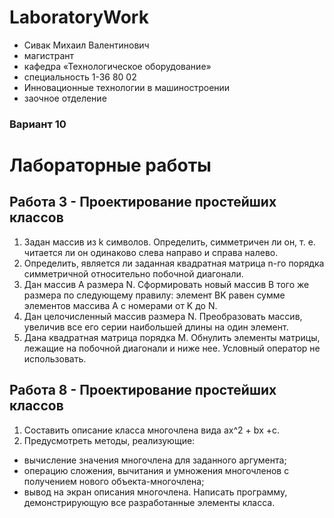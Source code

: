 # LaboratoryWork
* Сивак Михаил Валентинович
* магистрант 
* кафедра «Технологическое оборудование»  
* специальность 1-36 80 02 
* Инновационные технологии в машиностроении
* заочное отделение
### Вариант 10
# Лабораторные работы

## Работа 3 - Проектирование простейших классов
1. Задан массив из k символов. Определить, симметричен ли он, т. е. читается ли он 
одинаково слева направо и справа налево.
2. Определить, является ли заданная квадратная матрица n-го порядка симметричной 
относительно побочной диагонали. 
3. Дан массив A размера N. Сформировать новый массив B того же размера по 
следующему правилу: элемент BK равен сумме элементов массива A с номерами от 
K до N.
4. Дан целочисленный массив размера N. Преобразовать массив, увеличив все его 
серии наибольшей длины на один элемент. 
5. Дана квадратная матрица порядка M. Обнулить элементы матрицы, лежащие на 
побочной диагонали и ниже нее. Условный оператор не использовать. 



## Работа 8 - Проектирование простейших классов
1. Составить описание класса многочлена вида ах^2 + bх +с. 
2. Предусмотреть методы, реализующие:
  - вычисление значения многочлена для заданного аргумента;
  - операцию сложения, вычитания и умножения многочленов с получением нового объекта-многочлена;
  - вывод на экран описания многочлена.
Написать программу, демонстрирующую все разработанные элементы класса.


